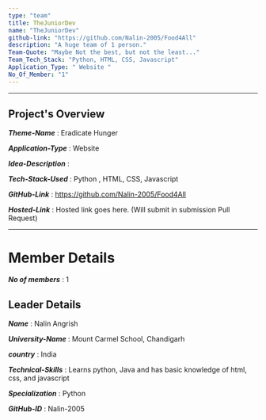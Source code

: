 ```yaml
---
type: "team"                                                        
title: TheJuniorDev
name: "TheJuniorDev"
github-link: "https://github.com/Nalin-2005/Food4All"
description: "A huge team of 1 person."
Team-Quote: "Maybe Not the best, but not the least..."
Team_Tech_Stack: "Python, HTML, CSS, Javascript"
Application_Type: " Website "
No_Of_Member: "1"
---
```


---

## Project's Overview

_**Theme-Name**_ : Eradicate Hunger

_**Application-Type**_ :  Website 

_**Idea-Description**_ :   

_**Tech-Stack-Used**_ :   Python , HTML, CSS, Javascript

_**GitHub-Link**_ :   https://github.com/Nalin-2005/Food4All 

_**Hosted-Link**_ :    Hosted link goes here. (Will submit in submission Pull Request)

---

# Member Details

_**No of members**_ : 1

## Leader Details

_**Name**_ : Nalin Angrish

_**University-Name**_ : Mount Carmel School, Chandigarh

_**country**_ : India
 
_**Technical-Skills**_ : Learns python, Java and has basic knowledge of html, css, and javascript

_**Specialization**_ : Python

_**GitHub-ID**_ :  Nalin-2005

